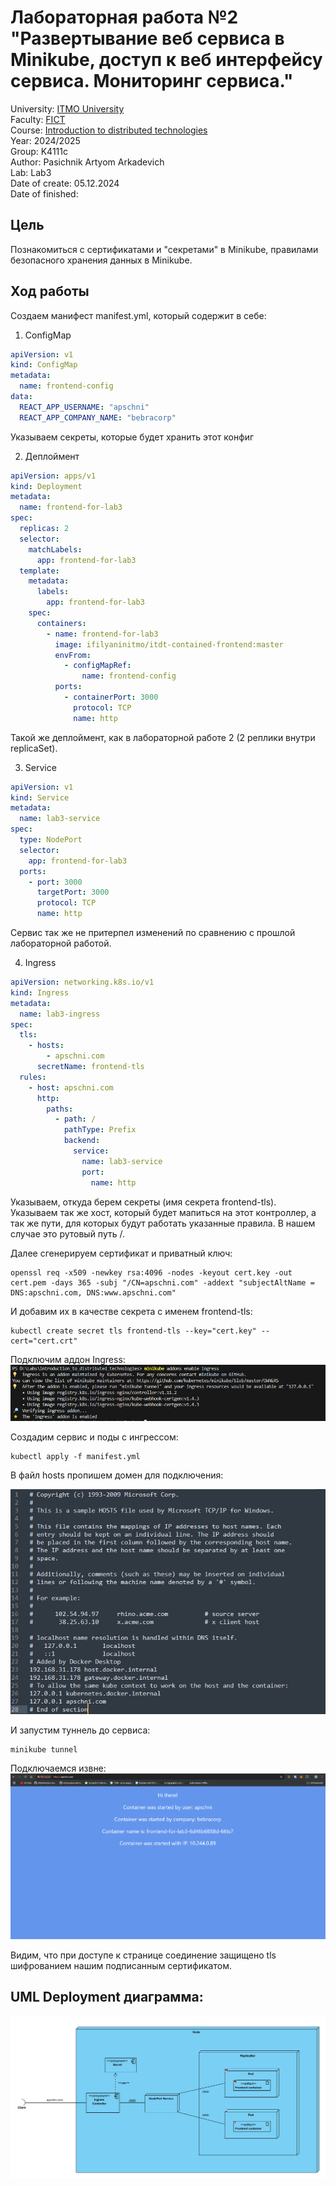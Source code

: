 # Лабораторная работа №2 "Развертывание веб сервиса в Minikube, доступ к веб интерфейсу сервиса. Мониторинг сервиса."

University: [ITMO University](https://itmo.ru/ru/)\
Faculty: [FICT](https://fict.itmo.ru)\
Course: [Introduction to distributed technologies](https://github.com/itmo-ict-faculty/introduction-to-distributed-technologies)\
Year: 2024/2025\
Group: K4111c\
Author: Pasichnik Artyom Arkadevich\
Lab: Lab3\
Date of create: 05.12.2024\
Date of finished: 


## Цель
Познакомиться с сертификатами и "секретами" в Minikube, правилами безопасного хранения данных в Minikube.

## Ход работы

Создаем манифест manifest.yml, который содержит в себе:

1. ConfigMap

```yml
apiVersion: v1
kind: ConfigMap
metadata:
  name: frontend-config
data:
  REACT_APP_USERNAME: "apschni"
  REACT_APP_COMPANY_NAME: "bebracorp"
```

Указываем секреты, которые будет хранить этот конфиг

2. Деплоймент
```yml
apiVersion: apps/v1
kind: Deployment
metadata:
  name: frontend-for-lab3
spec:
  replicas: 2
  selector:
    matchLabels:
      app: frontend-for-lab3
  template:
    metadata:
      labels:
        app: frontend-for-lab3
    spec:
      containers:
        - name: frontend-for-lab3
          image: ifilyaninitmo/itdt-contained-frontend:master
          envFrom:
            - configMapRef:
                name: frontend-config
          ports:
            - containerPort: 3000
              protocol: TCP
              name: http
```

Такой же деплоймент, как в лабораторной работе 2 (2 реплики внутри replicaSet).

3. Service
```yml
apiVersion: v1
kind: Service
metadata:
  name: lab3-service
spec:
  type: NodePort
  selector:
    app: frontend-for-lab3
  ports:
    - port: 3000
      targetPort: 3000
      protocol: TCP
      name: http
```

Сервис так же не притерпел изменений по сравнению с прошлой лабораторной работой.

4. Ingress
```yml
apiVersion: networking.k8s.io/v1
kind: Ingress
metadata:
  name: lab3-ingress
spec:
  tls:
    - hosts:
        - apschni.com
      secretName: frontend-tls
  rules:
    - host: apschni.com
      http:
        paths:
          - path: /
            pathType: Prefix
            backend:
              service:
                name: lab3-service 
                port:
                  name: http
```

Указываем, откуда берем секреты (имя секрета frontend-tls). Указываем так же хост, который будет мапиться на этот контроллер, а так же пути, для которых будут работать указанные правила. В нашем случае это рутовый путь /.

Далее сгенерируем сертификат и приватный ключ:
```
openssl req -x509 -newkey rsa:4096 -nodes -keyout cert.key -out cert.pem -days 365 -subj "/CN=apschni.com" -addext "subjectAltName = DNS:apschni.com, DNS:www.apschni.com"
```

И добавим их в качестве секрета с именем frontend-tls:
```
kubectl create secret tls frontend-tls --key="cert.key" --cert="cert.crt"
```

Подключим аддон Ingress:
![content/image2.png](content/image2.png)

Создадим сервис и поды с ингрессом:
```
kubectl apply -f manifest.yml
```

В файл hosts пропишем домен для подключения:

![content/image3.png](content/image3.png)

И запустим туннель до сервиса:
```
minikube tunnel
```

Подключаемся извне:
![content/image1.png](content/image1.png)

Видим, что при доступе к странице соединение защищено tls шифрованием нашим подписанным сертификатом.

## UML Deployment диаграмма:

![content/image4.png](content/image4.png)